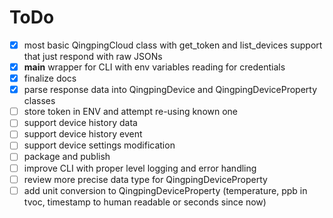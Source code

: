 # ToDo

- [x] most basic QingpingCloud class with get_token and list_devices support that just respond with raw JSONs
- [x] __main__ wrapper for CLI with env variables reading for credentials
- [x] finalize docs
- [x] parse response data into QingpingDevice and QingpingDeviceProperty classes
- [ ] store token in ENV and attempt re-using known one
- [ ] support device history data
- [ ] support device history event
- [ ] support device settings modification
- [ ] package and publish
- [ ] improve CLI with proper level logging and error handling
- [ ] review more precise data type for QingpingDeviceProperty
- [ ] add unit conversion to QingpingDeviceProperty (temperature, ppb in tvoc, timestamp to human readable or seconds since now)
